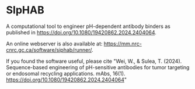 # SIpHAB
A computational tool to engineer pH-dependent antibody binders as published in https://doi.org/10.1080/19420862.2024.2404064.

An online webserver is also available at: https://mm.nrc-cnrc.gc.ca/software/siphab/runner/.

If you found the software useful, please cite "Wei, W., & Sulea, T. (2024). Sequence-based engineering of pH-sensitive antibodies for tumor targeting or endosomal recycling applications. mAbs, 16(1). https://doi.org/10.1080/19420862.2024.2404064"

